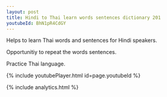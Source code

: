 ```yaml
---
layout: post
title: Hindi to Thai learn words sentences dictionary 201 
youtubeId: BhN1pR4CdGY
---
```

 
 
Helps to learn Thai words and sentences for Hindi speakers.

Opportunitiy to repeat the words sentences. 

Practice Thai language. 
 
{% include youtubePlayer.html id=page.youtubeId %}
 
 
{% include analytics.html %}